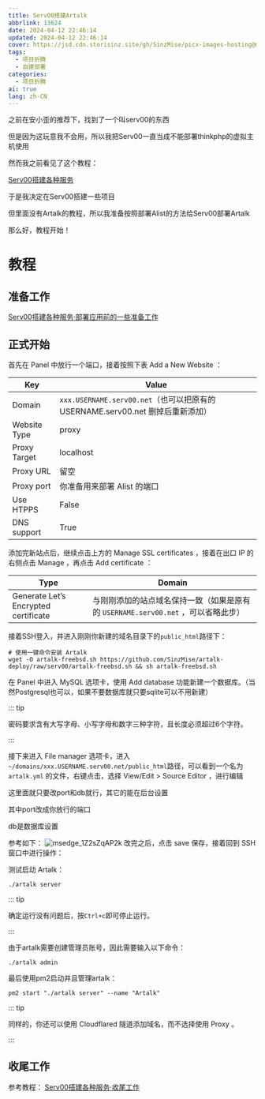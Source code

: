 ```yaml
---
title: Serv00搭建Artalk
abbrlink: 13624
date: 2024-04-12 22:46:14
updated: 2024-04-12 22:46:14
cover: https://jsd.cdn.storisinz.site/gh/SinzMise/picx-images-hosting@master/pc.6f0hm71zvw.webp
tags:
  - 项目折腾
  - 自建部署
categories:
  - 项目折腾
ai: true
lang: zh-CN
---
```

之前在安小歪的推荐下，找到了一个叫serv00的东西

但是因为这玩意我不会用，所以我把Serv00一直当成不能部署thinkphp的虚拟主机使用

然而我之前看见了这个教程：

[Serv00搭建各种服务](https://runoneall.github.io/article/Serv00%E6%90%AD%E5%BB%BA%E5%90%84%E7%A7%8D%E6%9C%8D%E5%8A%A1.html)

于是我决定在Serv00搭建一些项目

但里面没有Artalk的教程，所以我准备按照部署Alist的方法给Serv00部署Artalk

那么好，教程开始！

# 教程
## 准备工作
[Serv00搭建各种服务·部署应用前的一些准备工作](https://runoneall.github.io/article/Serv00%E6%90%AD%E5%BB%BA%E5%90%84%E7%A7%8D%E6%9C%8D%E5%8A%A1.html#%E9%83%A8%E7%BD%B2%E5%BA%94%E7%94%A8%E5%89%8D%E7%9A%84%E4%B8%80%E4%BA%9B%E5%87%86%E5%A4%87%E5%B7%A5%E4%BD%9C)

## 正式开始
首先在 Panel 中放行一个端口，接着按照下表 Add a New Website ：

|Key| Value                                                        |
|----|--------------------------------------------------------------|
|Domain|`xxx.USERNAME.serv00.net`（也可以把原有的 USERNAME.serv00.net 删掉后重新添加） |
|Website Type| proxy                                                        |
|Proxy Target| localhost                                                    |
|Proxy URL| 留空                                                           |
|Proxy port| 你准备用来部署 Alist 的端口                                            |
|Use HTPPS| False                                                        |
|DNS support| True                                                         |

添加完新站点后，继续点击上方的 Manage SSL certificates ，接着在出口 IP 的右侧点击 Manage ，再点击 Add certificate ：

|Type|Domain|
|----|----|
|Generate Let’s Encrypted certificate|与刚刚添加的站点域名保持一致（如果是原有的 `USERNAME.serv00.net` ，可以省略此步）|

接着SSH登入，并进入刚刚你新建的域名目录下的`public_html`路径下：

```shell
# 使用一键命令安装 Artalk
wget -O artalk-freebsd.sh https://github.com/SinzMise/artalk-deploy/raw/serv00/artalk-freebsd.sh && sh artalk-freebsd.sh
```

在 Panel 中进入 MySQL 选项卡，使用 Add database 功能新建一个数据库。（当然Postgresql也可以，如果不要数据库就只要sqlite可以不用新建）

::: tip

密码要求含有大写字母、小写字母和数字三种字符，且长度必须超过6个字符。

:::

接下来进入 File manager 选项卡，进入`~/domains/xxx.USERNAME.serv00.net/public_html`路径，可以看到一个名为 `artalk.yml` 的文件，右键点击，选择 View/Edit > Source Editor ，进行编辑

这里面就只要改port和db就行，其它的能在后台设置

其中port改成你放行的端口

db是数据库设置

参考如下：
![msedge_1Z2sZqAP2k](https://jsd.cdn.storisinz.site/gh/SinzMise/picx-images-hosting@master/msedge_1Z2sZqAP2k.70a4hbgckz.webp)
改完之后，点击 save 保存，接着回到 SSH 窗口中进行操作：

测试启动 Artalk：
```shell
./artalk server
```
::: tip

确定运行没有问题后，按`Ctrl+c`即可停止运行。

:::

由于artalk需要创建管理员账号，因此需要输入以下命令：
```shell
./artalk admin
```
最后使用pm2启动并且管理artalk：
```shell
pm2 start "./artalk server" --name "Artalk"
```
::: tip

同样的，你还可以使用 Cloudflared 隧道添加域名，而不选择使用 Proxy 。

:::
## 收尾工作
参考教程：
[Serv00搭建各种服务·收尾工作](https://runoneall.github.io/article/Serv00%E6%90%AD%E5%BB%BA%E5%90%84%E7%A7%8D%E6%9C%8D%E5%8A%A1.html#%E6%94%B6%E5%B0%BE%E5%B7%A5%E4%BD%9C)
